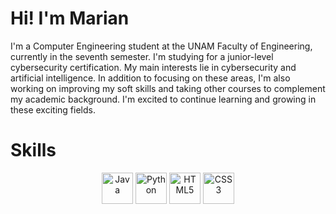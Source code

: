 <body>
    <h1> Hi! I'm Marian </h1>
    <p>I'm a Computer Engineering student at the UNAM Faculty of Engineering, currently in the seventh semester. I'm studying for a junior-level cybersecurity certification. My main interests lie in cybersecurity and artificial intelligence. In addition to focusing on these areas, I'm also working on improving my soft skills and taking other courses to complement my academic background. I'm excited to continue learning and growing in these exciting fields.</p>

<h1> Skills </h1>
    <div align= "center">
        <img src="https://cdn.jsdelivr.net/gh/devicons/devicon/icons/java/java-original.svg" alt="Java"  width="50px">
       <img src="https://cdn.jsdelivr.net/gh/devicons/devicon/icons/python/python-original.svg" alt="Python"  width="50px">
        <img src="https://cdn.jsdelivr.net/gh/devicons/devicon/icons/html5/html5-original.svg" alt="HTML5"  width="50px">
        <img src="https://cdn.jsdelivr.net/gh/devicons/devicon/icons/css3/css3-original.svg" alt="CSS3"  width="50px" >
    
</body>


